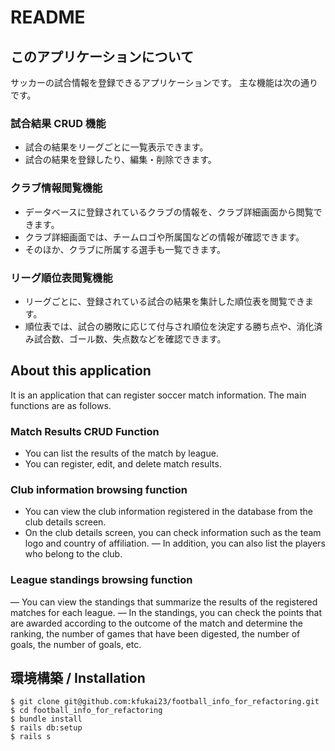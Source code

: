 # README
## このアプリケーションについて
サッカーの試合情報を登録できるアプリケーションです。
主な機能は次の通りです。

### 試合結果 CRUD 機能
- 試合の結果をリーグごとに一覧表示できます。
- 試合の結果を登録したり、編集・削除できます。

### クラブ情報閲覧機能
- データベースに登録されているクラブの情報を、クラブ詳細画面から閲覧できます。
- クラブ詳細画面では、チームロゴや所属国などの情報が確認できます。
- そのほか、クラブに所属する選手も一覧できます。

### リーグ順位表閲覧機能
- リーグごとに、登録されている試合の結果を集計した順位表を閲覧できます。
- 順位表では、試合の勝敗に応じて付与され順位を決定する勝ち点や、消化済み試合数、ゴール数、失点数などを確認できます。

## About this application
It is an application that can register soccer match information.
The main functions are as follows.

### Match Results CRUD Function
- You can list the results of the match by league.
- You can register, edit, and delete match results.

### Club information browsing function
- You can view the club information registered in the database from the club details screen.
- On the club details screen, you can check information such as the team logo and country of affiliation.
― In addition, you can also list the players who belong to the club.

### League standings browsing function
― You can view the standings that summarize the results of the registered matches for each league.
― In the standings, you can check the points that are awarded according to the outcome of the match and determine the ranking, the number of games that have been digested, the number of goals, the number of goals, etc.

## 環境構築 / Installation

```
$ git clone git@github.com:kfukai23/football_info_for_refactoring.git
$ cd football_info_for_refactoring
$ bundle install
$ rails db:setup
$ rails s
```
